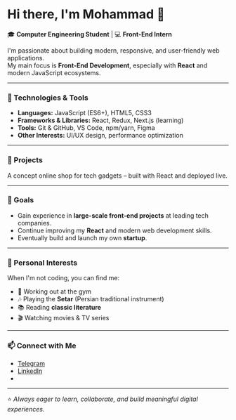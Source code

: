 # Hi there, I'm Mohammad 👋

🎓 **Computer Engineering Student** | 💻 **Front-End Intern**

I'm passionate about building modern, responsive, and user-friendly web applications.  
My main focus is **Front-End Development**, especially with **React** and modern JavaScript ecosystems.

---

### 🔧 Technologies & Tools
- **Languages:** JavaScript (ES6+), HTML5, CSS3
- **Frameworks & Libraries:** React, Redux, Next.js (learning)
- **Tools:** Git & GitHub, VS Code, npm/yarn, Figma
- **Other Interests:** UI/UX design, performance optimization

---

### 🚀 Projects 
  A concept online shop for tech gadgets – built with React and deployed live.

---

### 🎯 Goals
- Gain experience in **large-scale front-end projects** at leading tech companies.
- Continue improving my **React** and modern web development skills.
- Eventually build and launch my own **startup**.

---

### 🌱 Personal Interests
When I'm not coding, you can find me:
- 💪 Working out at the gym
- 🎶 Playing the **Setar** (Persian traditional instrument)
- 📚 Reading **classic literature**
- 🎬 Watching movies & TV series

---

### 📫 Connect with Me
- [Telegram](https://t.me/M_bah85)
- [LinkedIn](https://www.linkedin.com/in/YourLinkedInProfile)
- 

---
⭐️ _Always eager to learn, collaborate, and build meaningful digital experiences._


